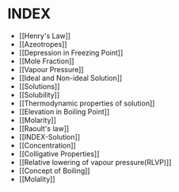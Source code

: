 # INDEX
- [[Henry's Law]]
- [[Azeotropes]]
- [[Depression in Freezing Point]]
- [[Mole Fraction]]
- [[Vapour Pressure]]
- [[Ideal and Non-ideal Solution]]
- [[Solutions]]
- [[Solubility]]
- [[Thermodynamic properties of solution]]
- [[Elevation in Boiling Point]]
- [[Molarity]]
- [[Raoult's law]]
- [[INDEX-Solution]]
- [[Concentration]]
- [[Colligative Properties]]
- [[Relative lowering of vapour pressure(RLVP)]]
- [[Concept of Boiling]]
- [[Molality]]